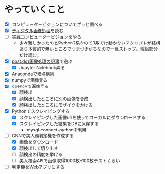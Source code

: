 # やっていくこと

- [x] コンピュータービジョンについてざっと調べる
- [x] [ディジタル画像処理](http://amzn.to/2jNOQ3d)を読む
- [ ] [実践コンピュータービジョン](http://amzn.to/2k2FpKz)をやる
  - 少々難しかったのとPython2系なので3系では動かないスクリプトが結構あり本質的で無いところでつまづきがちなので一旦ストップ。理論部分だけ読む。
- [x] [post.dの画像処理の記事](http://postd.cc/image-processing-101/)で遊ぶ
  - [x] Jupyter Notebook弄る
- [x] Anacondaで環境構築
- [x] numpyで画像弄る
- [x] opencvで画像弄る
  - [x] 顔検出
  - [x] 顔検出したところに別の画像を合成
  - [x] 顔検出したところにモザイクをかける
- [x] Pythonでスクレイピングする
  - [x] スクレイピングした画像urlを使ってローカルにダウンロードする
  - [x] スクレイピングした結果をDBに保存する
    - mysql-connect-pythonを利用
- [ ] CNNで美人顔判定機を作成する
  - [x] 画像をダウンロード
  - [x] 顔検出して切り出す
  - [ ] 顔検出の精度を挙げる
  - [ ] 美人検索APIで画像取得1000枚+100枚テストくらい
- [ ] 判定機をWebアプリにする
